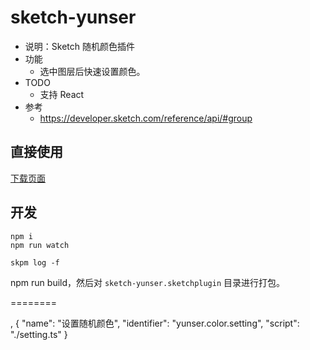 # sketch-yunser

* 说明：Sketch 随机颜色插件
* 功能
  * 选中图层后快速设置颜色。
* TODO
  * 支持 React
* 参考
    * https://developer.sketch.com/reference/api/#group


## 直接使用

[下载页面](https://github.com/yunser/random-color-sketch/releases)


## 开发


```
npm i
npm run watch

skpm log -f
```

npm run build，然后对 `sketch-yunser.sketchplugin` 目录进行打包。




========



,
        {
            "name": "设置随机颜色",
            "identifier": "yunser.color.setting",
            "script": "./setting.ts"
        }
